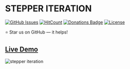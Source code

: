 # STEPPER ITERATION

[![GitHub Issues](https://img.shields.io/badge/contributions-welcome-brightgreen.svg?style=flat)](https://github.com/alikinvv/stepper-iteration/issues)  [![HitCount](http://hits.dwyl.com/alikinvv/stepper-iteration.svg)](http://hits.dwyl.com/alikinvv/stepper-iteration)  [![Donations Badge](https://yourdonation.rocks/images/badge.svg)](https://www.paypal.me/alikinvv)  [![License](https://img.shields.io/badge/license-MIT-blue.svg)](https://opensource.org/licenses/MIT)

:star: Star us on GitHub — it helps!

## [Live Demo](https://alikinvv.github.io/stepper-iteration/build)

![stepper iteration](https://cdn.dribbble.com/users/1773016/screenshots/5737183/2.gif)

